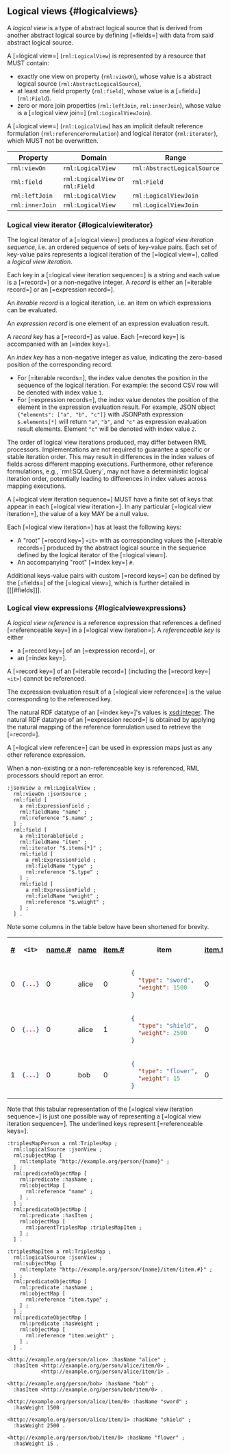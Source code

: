 ## Logical views {#logicalviews}

A <dfn>logical view</dfn> is a type of <a data-cite="RML-Core##dfn-abstract-logical-source">abstract logical source</a> that is derived from another <a data-cite="RML-Core##dfn-abstract-logical-source">abstract logical source</a> by defining [=fields=] with data from said <a data-cite="RML-Core##dfn-abstract-logical-source">abstract logical source</a>.

A [=logical view=] (`rml:LogicalView`) is represented by a resource that MUST contain:
- exactly one view on property (`rml:viewOn`), whose value is a <a data-cite="RML-Core##dfn-abstract-logical-source">abstract logical source</a> (`rml:AbstractLogicalSource`),
- at least one field property (`rml:field`), whose value is a [=field=] (`rml:Field`).
- zero or more join properties (`rml:leftJoin`, `rml:innerJoin`), whose value is a [=logical view join=] (`rml:LogicalViewJoin`).

A [=logical view=] (`rml:LogicalView`) has an implicit default <a data-cite="RML-Core##dfn-reference-formulation">reference formulation</a> (`rml:referenceFormulation`) and <a data-cite="RML-Core##dfn-iterator">logical iterator</a>  (`rml:iterator`), which MUST not be overwritten.

| Property        | Domain                           | Range                       |
|-----------------|----------------------------------|-----------------------------|
| `rml:viewOn`    | `rml:LogicalView`                | `rml:AbstractLogicalSource` |
| `rml:field`     | `rml:LogicalView` or `rml:Field` | `rml:Field`                 |
| `rml:leftJoin`  | `rml:LogicalView`                | `rml:LogicalViewJoin`       |
| `rml:innerJoin` | `rml:LogicalView`                | `rml:LogicalViewJoin`       |


### Logical view iterator {#logicalviewiterator}

The <a data-cite="RML-Core##dfn-iterator">logical iterator</a> of a [=logical view=] produces a <dfn>logical view iteration sequence</dfn>, i.e. an ordered sequence of sets of key-value pairs.
Each set of key-value pairs represents a <a data-cite="RML-Core#dfn-iteration">logical iteration</a> of the [=logical view=], called a <dfn>logical view iteration</dfn>.

Each key in a [=logical view iteration sequence=] is a string and each value is a [=record=] or a non-negative integer.
A <dfn>record</dfn> is either an [=iterable record=] or an [=expression record=].

An <dfn>iterable record</dfn> is a <a data-cite="RML-Core#dfn-iteration">logical iteration</a>, i.e. an item on which expressions can be evaluated.

An <dfn>expression record</dfn> is one element of an <a data-cite="RML-Core#https://kg-construct.github.io/rml-core/spec/docs/#dfn-expression-evaluation-result">expression evaluation result</a>.

A <dfn>record key</dfn> has a [=record=] as value. 
Each [=record key=] is accompanied with an [=index key=].

An <dfn>index key</dfn> has a non-negative integer as value, indicating the zero-based position of the corresponding record.

- For [=iterable records=], the index value denotes the position in the sequence of the <a data-cite="RML-Core#dfn-iteration">logical iteration</a>. For example: the second CSV row will be denoted with index value `1`.
- For [=expression records=], the index value denotes the position of the element in the <a data-cite="RML-Core#https://kg-construct.github.io/rml-core/spec/docs/#dfn-expression-evaluation-result">expression evaluation result</a>. For example, JSON object `{"elements": ["a", "b", "c"]}` with JSONPath expression `$.elements[*]` will return `"a"`, `"b"`, and `"c"` as <a data-cite="RML-Core#https://kg-construct.github.io/rml-core/spec/docs/#dfn-expression-evaluation-result">expression evaluation result</a> elements. Element `"c"` will be denoted with index value `2`.

<aside class="note">
The order of logical view iterations produced, may differ between RML processors.
Implementations are not required to guarantee a specific or stable iteration order.
This may result in differences in the index values of fields across different mapping executions.
Furthermore, other <a data-cite="RML-Core#dfn-reference-formulation">reference formulations</a>, e.g., `rml:SQLQuery`, may not have a deterministic logical iteration order, potentially leading to differences in index values across mapping executions.
</aside>

A [=logical view iteration sequence=] MUST have a finite set of keys that appear in each [=logical view iteration=].
In any particular [=logical view iteration=], the value of a key MAY be a null value.

Each [=logical view iteration=] has at least the following keys:
- A "root" [=record key=] `<it>` with as corresponding values the [=iterable records=] produced by the <a data-cite="RML-Core##dfn-abstract-logical-source">abstract logical source</a> in the sequence defined by the <a data-cite="RML-Core#dfn-iterator">logical iterator</a> of the [=logical view=].
- An accompanying "root" [=index key=] `#`.

Additional keys-value pairs with custom [=record keys=] can be defined by the [=fields=] of the [=logical view=],
which is further detailed in [[[#fields]]].

### Logical view expressions {#logicalviewexpressions}

A <dfn>logical view reference</dfn> is a <a data-cite="RML-Core#dfn-reference-expression">reference expression</a> that references a defined [=referenceable key=] in a [=logical view iteration=].
A <dfn>referenceable key</dfn> is either

- a [=record key=] of an [=expression record=], or
- an [=index key=].

A [=record key=] of an [=iterable record=] (including the [=record key=] `<it>`) cannot be referenced.

The <a data-cite="RML-Core#dfn-expression-evaluation-result">expression evaluation result</a> of a [=logical view reference=] is the value corresponding to the referenced key. 

The <a data-cite="RML-Core##dfn-natural-rdf-datatype">natural RDF datatype</a> of an [=index key=]'s values is [xsd:integer](https://www.w3.org/TR/xmlschema11-2/#integer).
The <a data-cite="RML-Core##dfn-natural-rdf-datatype">natural RDF datatype</a> of an [=expression record=] is obtained by applying the <a data-cite="RML-Core##dfn-natural-mapping">natural mapping</a> of the <a data-cite="RML-Core#dfn-reference-formulation">reference formulation</a> used to retrieve the [=record=].

A [=logical view reference=] can be used in <a data-cite="RML-Core#dfn-expression-map">expression maps</a> just as any other <a data-cite="RML-Core#dfn-reference-expression">reference expression</a>.

When a non-existing or a non-referenceable key is referenced, RML processors should report an error. 

<aside class=example id=ex-field-in-triples-map>

<aside class=ex-mapping>

```turtle
:jsonView a rml:LogicalView ;
  rml:viewOn :jsonSource ;
  rml:field [
    a rml:ExpressionField ;
    rml:fieldName "name" ;
    rml:reference "$.name" ;
  ] ;
  rml:field [
    a rml:IterableField ;
    rml:fieldName "item" ;
    rml:iterator "$.items[*]" ;
    rml:field [
      a rml:ExpressionField ;
      rml:fieldName "type" ;
      rml:reference "$.type" ;
    ] ;
    rml:field [
      a rml:ExpressionField ;
      rml:fieldName "weight" ;
      rml:reference "$.weight" ;
    ] ;
  ] .
```

</aside>

Note some columns in the table below have been shortened for brevity.

<aside class="ex-intermediate">
<table>
<th><u>#</u></th>
<th>

`<it>`

</th>
<th><u>name.#</u></th>
<th><u>name</u></th>
<th><u>item.#</u></th>
<th>item</th>
<th><u>item.type.#</u></th>
<th><u>item.type</u></th>
<th><u>item.weight.#</u></th>
<th><u>item.weight</u></th>
<tr>
<td>0</td>
<td>

```json
{...}
```

</td>
<td>0</td>
<td>alice</td>
<td>0</td>
<td>

```json
{
  "type": "sword",
  "weight": 1500
}
```

</td>
<td>0</td>
<td>sword</td>
<td>0</td>
<td>1500</td>
</tr>
<tr>
<td>0</td>
<td>

```json
{...}
```

</td>
<td>0</td>
<td>alice</td>
<td>1</td>
<td>

```json
{
  "type": "shield",
  "weight": 2500
}
```

</td>
<td>0</td>
<td>shield</td>
<td>0</td>
<td>2500</td>
</tr>
<tr>
<td>1</td>
<td>

```json
{...}
```

</td>
<td>0</td>
<td>bob</td>
<td>0</td>
<td>

```json
{
  "type": "flower",
  "weight": 15
}
```

</td>
<td>0</td>
<td>flower</td>
<td>0</td>
<td>15</td>
</tr>
</table>

</aside>

<aside class="note">
Note that this tabular representation of the [=logical view iteration sequence=] is just one possible way of representing a [=logical view iteration sequence=].
The underlined keys represent [=referenceable keys=].
</aside>

<aside class=ex-mapping>

```turtle
:triplesMapPerson a rml:TriplesMap ;
  rml:logicalSource :jsonView ;
  rml:subjectMap [
    rml:template "http://example.org/person/{name}" ;
  ] ;
  rml:predicateObjectMap [
    rml:predicate :hasName ;
    rml:objectMap [
      rml:reference "name" ;
    ] ;
  ] ;
  rml:predicateObjectMap [
    rml:predicate :hasItem ;
    rml:objectMap [
      rml:parentTriplesMap :triplesMapItem ;
    ] ;
  ] .

:triplesMapItem a rml:TriplesMap ;
  rml:logicalSource :jsonView ;
  rml:subjectMap [
    rml:template "http://example.org/person/{name}/item/{item.#}" ;
  ] ;
  rml:predicateObjectMap [
    rml:predicate :hasName ;
    rml:objectMap [
      rml:reference "item.type" ;
    ] ;
  ] ;
  rml:predicateObjectMap [
    rml:predicate :hasWeight ;
    rml:objectMap [
      rml:reference "item.weight" ;
    ] ;
  ] .
```

</aside>

<aside class="ex-output">

```turtle
<http://example.org/person/alice> :hasName "alice" ;
  :hasItem <http://example.org/person/alice/item/0> ,
           <http://example.org/person/alice/item/1> .

<http://example.org/person/bob> :hasName "bob" ;
  :hasItem <http://example.org/person/bob/item/0> .

<http://example.org/person/alice/item/0> :hasName "sword" ;
  :hasWeight 1500 .

<http://example.org/person/alice/item/1> :hasName "shield" ;
  :hasWeight 2500 .

<http://example.org/person/bob/item/0> :hasName "flower" ;
  :hasWeight 15 .
```

</aside>

</aside>

